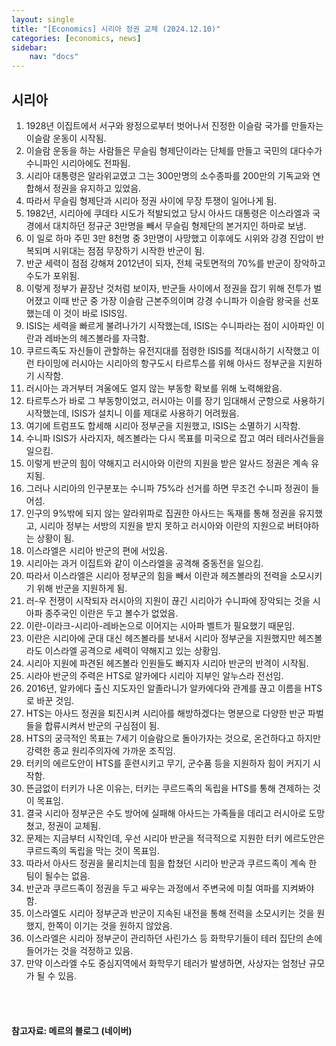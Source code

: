 ```yaml
---
layout: single
title: "[Economics] 시리아 정권 교체 (2024.12.10)"
categories: [economics, news]
sidebar:
    nav: "docs"
---
```


## 시리아
1. 1928년 이집트에서 서구와 왕정으로부터 벗어나서 진정한 이슬람 국가를 만들자는 이슬람 운동이 시작됨.
1. 이슬람 운동을 하는 사람들은 무슬림 형제단이라는 단체를 만들고 국민의 대다수가 수니파인 시리아에도 전파됨.
1. 시리아 대통령은 알라위교였고 그는 300만명의 소수종파를 200만의 기독교와 연합해서 정권을 유지하고 있었음.
1. 따라서 무슬림 형제단과 시리아 정권 사이에 무장 투쟁이 일어나게 됨.
1. 1982년, 시리아에 쿠데타 시도가 적발되었고 당시 아사드 대통령은 이스라엘과 국경에서 대치하던 정규군 3만명을 빼서 무슬림 형제단의 본거지인 하마로 보냄.
1. 이 일로 하마 주민 3만 8천명 중 3만명이 사망했고 이후에도 시위와 강경 진압이 반복되며 시위대는 점점 무장하기 시작한 반군이 됨.
1. 반군 세력이 점점 강해져 2012년이 되자, 전체 국토면적의 70%를 반군이 장악하고 수도가 포위됨.
1. 이렇게 정부가 끝장난 것처럼 보이자, 반군들 사이에서 정권을 잡기 위해 전투가 벌어졌고 이때 반군 중 가장 이슬람 근본주의이며 강경 수니파가 이슬람 왕국을 선포했는데 이 것이 바로 ISIS임.
1. ISIS는 세력을 빠르게 불려나가기 시작했는데, ISIS는 수니파라는 점이 시아파인 이란과 레바논의 헤즈볼라를 자극함.
1. 쿠르드족도 자신들이 관할하는 유전지대를 점령한 ISIS를 적대시하기 시작했고 이런 타이밍에 러시아는 시리아의 항구도시 타르투스를 위해 아사드 정부군을 지원하기 시작함.
1. 러시아는 과거부터 겨울에도 얼지 않는 부동항 확보를 위해 노력해왔음.
1. 타르투스가 바로 그 부동항이었고, 러시아는 이를 장기 임대해서 군항으로 사용하기 시작했는데, ISIS가 설치니 이를 제대로 사용하기 어려웠음.
1. 여기에 트럼프도 합세해 시리아 정부군을 지원했고, ISIS는 소멸하기 시작함.
1. 수니파 ISIS가 사라지자, 헤즈볼라는 다시 목표를 미국으로 잡고 여러 테러사건들을 일으킴.
1. 이렇게 반군의 힘이 약해지고 러시아와 이란의 지원을 받은 알사드 정권은 계속 유지됨.
1. 그러나 시리아의 인구분포는 수니파 75%라 선거를 하면 무조건 수니파 정권이 들어섬.
1. 인구의 9%밖에 되지 않는 알라위파로 집권한 아사드는 독재를 통해 정권을 유지했고, 시리아 정부는 서방의 지원을 받지 못하고 러시아와 이란의 지원으로 버텨야하는 상황이 됨.
1. 이스라엘은 시리아 반군의 편에 서있음.
1. 시리아는 과거 이집트와 같이 이스라엘을 공격해 중동전을 일으킴.
1. 따라서 이스라엘은 시리아 정부군의 힘을 빼서 이란과 헤즈볼라의 전력을 소모시키기 위해 반군을 지원하게 됨.
1. 러-우 전쟁이 시작되자 러시아의 지원이 끊긴 시리아가 수니파에 장악되는 것을 시아파 종주국인 이란은 두고 볼수가 없었음.
1. 이란-이라크-시리아-레바논으로 이어지는 시아파 벨트가 필요했기 때문임.
1. 이란은 시리아에 군대 대신 헤즈볼라를 보내서 시리아 정부군을 지원했지만 헤즈볼라도 이스라엘 공격으로 세력이 약해지고 있는 상황임.
1. 시리아 지원에 파견된 헤즈볼라 인원들도 빠지자 시리아 반군의 반격이 시작됨.
1. 시라아 반군의 주력은 HTS로 알카에다 시리아 지부인 알누스라 전선임.
1. 2016년, 알카에다 출신 지도자인 알졸라니가 알카에다와 관계를 끊고 이름을 HTS로 바꾼 것임.
1. HTS는 아사드 정권을 퇴진시켜 시리아를 해방하겠다는 명분으로 다양한 반군 파벌들을 합류시켜서 반군의 구심점이 됨.
1. HTS의 궁극적인 목표는 7세기 이슬람으로 돌아가자는 것으로, 온건하다고 하지만 강력한 종교 원리주의자에 가까운 조직임.
1. 터키의 에르도안이 HTS를 훈련시키고 무기, 군수품 등을 지원하자 힘이 커지기 시작함.
1. 뜬금없이 터키가 나온 이유는, 터키는 쿠르드족의 독립을 HTS를 통해 견제하는 것이 목표임.
1. 결국 시리아 정부군은 수도 방어에 실패해 아사드는 가족들을 데리고 러시아로 도망쳤고, 정권이 교체됨.
1. 문제는 지금부터 시작인데, 우선 시리아 반군을 적극적으로 지원한 터키 에르도안은 쿠르드족의 독립을 막는 것이 목표임.
1. 따라서 아사드 정권을 물리치는데 힘을 합쳤던 시리아 반군과 쿠르드족이 계속 한 팀이 될수는 없음.
1. 반군과 쿠르드족이 정권을 두고 싸우는 과정에서 주변국에 미칠 여파를 지켜봐야 함.
1. 이스라엘도 시리아 정부군과 반군이 지속된 내전을 통해 전력을 소모시키는 것을 원했지, 한쪽이 이기는 것을 원하지 않았음.
1. 이스라엘은 시리아 정부군이 관리하던 사린가스 등 화학무기들이 테러 집단의 손에 들어가는 것을 걱정하고 있음.
1. 만약 이스라엘 수도 중심지역에서 화학무기 테러가 발생하면, 사상자는 엄청난 규모가 될 수 있음.



<br/>
<br/>

#### 참고자료: 메르의 블로그 (네이버) 